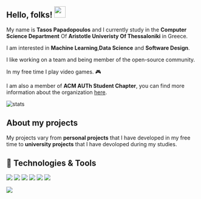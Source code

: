 ## Hello, folks! <img src="https://raw.githubusercontent.com/MartinHeinz/MartinHeinz/master/wave.gif" width="30px">

My name is **Tasos Papadopoulos** and I currently study in the **Computer Science Department** Of **Aristotle Univeristy Of Thessaloniki** in Greece.

I am interested in **Machine Learning**,**Data Science** and **Software Design**.

I like working on a team and being member of the open-source community.

In my free time I play video games. 🎮  

I am also a member of **ACM AUTh Student Chapter**, you can find more information about the organization [here](http://acm.web.auth.gr/).

![stats](https://github-readme-stats.vercel.app/api?username=TasosOperatingInBinary&count_private=true&show_icons=true&include_all_commits=true)

## About my projects

My projects vary from **personal projects** that I have developed in my free time to **university projects** that I have devoloped during my studies.

## 🔧 Technologies & Tools
![](https://img.shields.io/badge/OS-Windows-informational?style=flat-square&logo=#0078D6&logoColor=informational&color=informational) ![](https://img.shields.io/badge/Editor-Intellij_IDEA-informational?style=flat-square&logo=00000&logoColor=informational&color=informational) ![](https://img.shields.io/badge/Editor-Visual_Studio_Code-informational?style=flat-square&logo=#007ACC&logoColor=informational&color=informational) ![](https://img.shields.io/badge/Code-C++-informational?style=flat-square&logo=#00599C&logoColor=informational&color=informational) ![](https://img.shields.io/badge/Code-Python-informational?style=flat-square&logo=#3776AB&logoColor=informational&color=informational) ![](https://img.shields.io/badge/VCS-Git-informational?style=flat-square&logo=#F05032&logoColor=informational&color=informational)

![](https://img.shields.io/badge/OS-Widndows-informational?style=flat-square&logo=Windows&logoColor=white&color=blue)
